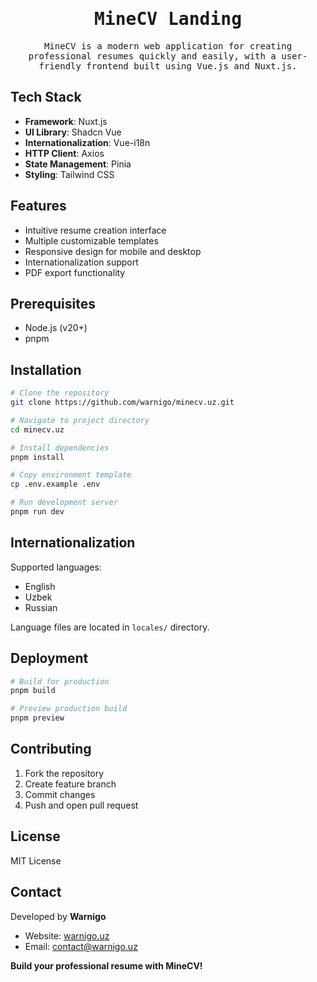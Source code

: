 <div align="center">
<h1><samp>MineCV Landing</samp></h1>

<p>
<samp>MineCV is a modern web application for creating professional resumes quickly and easily, with a user-friendly frontend built using Vue.js and Nuxt.js.</samp>
</p>

</div>


## Tech Stack

- **Framework**: Nuxt.js
- **UI Library**: Shadcn Vue
- **Internationalization**: Vue-i18n
- **HTTP Client**: Axios
- **State Management**: Pinia
- **Styling**: Tailwind CSS

## Features

- Intuitive resume creation interface
- Multiple customizable templates
- Responsive design for mobile and desktop
- Internationalization support
- PDF export functionality


## Prerequisites

- Node.js (v20+)
- pnpm

## Installation

```bash
# Clone the repository
git clone https://github.com/warnigo/minecv.uz.git

# Navigate to project directory
cd minecv.uz

# Install dependencies
pnpm install

# Copy environment template
cp .env.example .env

# Run development server
pnpm run dev
```

## Internationalization

Supported languages:

- English
- Uzbek
- Russian

Language files are located in `locales/` directory.

## Deployment

```bash
# Build for production
pnpm build

# Preview production build
pnpm preview
```

## Contributing

1. Fork the repository
2. Create feature branch
3. Commit changes
4. Push and open pull request

## License

MIT License

## Contact

Developed by **Warnigo**

- Website: [warnigo.uz](https://www.warnigo.uz)
- Email: contact@warnigo.uz

**Build your professional resume with MineCV!**
